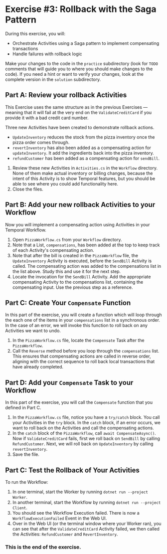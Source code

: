 # Exercise #3: Rollback with the Saga Pattern

During this exercise, you will:

- Orchestrate Activities using a Saga pattern to implement compensating transactions
- Handle failures with rollback logic

Make your changes to the code in the `practice` subdirectory (look for `TODO` comments that will guide you to where you should make changes to the code). If you need a hint or want to verify your changes, look at the complete version in the `solution` subdirectory.

## Part A: Review your rollback Activities

This Exercise uses the same structure as in the previous Exercises — meaning  that it will fail at the very end on the `ValidateCreditCard` if you provide it with a bad credit card number.

Three new Activities have been created to demonstrate rollback actions.

* `UpdateInventory` reduces the stock from the pizza inventory once the pizza order comes through.
* `revertInventory` has also been added as a compensating action for `updateInventory`. It add the ingredients back into the pizza inventory.
* `refundCustomer` has been added as a compensating action for `sendBill`.

1. Review these new Activities in `Activities.cs` in the `Workflow` directory. None of them make actual inventory or billing changes, because the intent of this Activity is to show Temporal features, but you should be able to see where you could add functionality here.
2. Close the files.

## Part B: Add your new rollback Activities to your Workflow

Now you will implement a compensating action using Activities in your Temporal Workflow. 

1. Open `PizzaWorkflow.cs` from your `Workflow` directory.
2. Note that a List, `compensations`, has been added at the top to keep track of each Activity's compensating action.
3. Note that after the bill is created in the `PizzaWorkflow` file, the `UpdateInventory` Activity is executed, before the `SendBill` Activity is called. The compensating action was added to the compensations list in the list above. Study this and use it for the next step.
4. Locate the invocation for the `SendBill` Activity. Add the appropriate compensating Activity to the compensations list, containing the compensating input. Use the previous step as a reference.

## Part C: Create Your `Compensate` Function

In this part of the exercise, you will create a function which will loop through the each one of the items in your `compensations` list in a synchronous order. In the case of an error, we will invoke this function to roll back on any Activities we want to undo.

1. In the `PizzaWorkflow.cs` file, locate the `Compensate` Task after the `PizzaWorkflow`.
2. Call the `Reverse` method before you loop through the `compensations` list. This ensures that compensating actions are called in reverse order, aligning with the correct sequence to roll back local transactions that have already completed.

## Part D: Add your `Compensate` Task to your Workflow

In this part of the exercise, you will call the `Compensate` function that you defined in Part C.

1. In the `PizzaWorkflow.cs` file, notice you have a `try/catch` block. You call your Activities in the `try` block. In the `catch` block, if an error occurs, we want to roll back on the Activities and call the compensating actions.
2. In the `catch` block of the `PizzaWorkflow`, call `await CompensateAsync()`. Now if `ValidateCreditCard` fails, first we roll back on `SendBill` by calling `RefundCustomer`. Next, we will roll back on `UpdateInventory` by calling `revertInventory`.
3. Save the file.

## Part C: Test the Rollback of Your Activities

To run the Workflow:

1. In one terminal, start the Worker by running `dotnet run --project Worker`.
2. In another terminal, start the Workflow by running `dotnet run --project Client`.
3. You should see the Workflow Execution failed. There is now a `WorkflowExecutionFailed` Event in the Web UI.
4. Over in the Web UI (or the terminal window where your Worker ran), you can see that after the `ValidateCreditCard` Activity failed, we then called the Activities: `RefundCustomer` and `RevertInventory`.

### This is the end of the exercise.